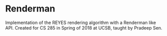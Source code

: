 # Renderman
Implementation of the REYES rendering algorithm with a Renderman like API. Created for CS 285 in Spring of 2018 at UCSB, taught by Pradeep Sen.
